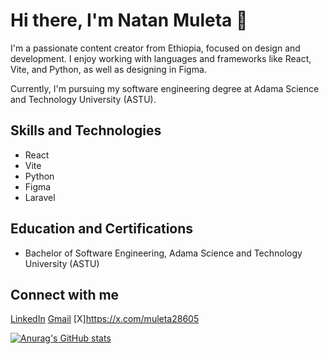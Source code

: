 # Hi there, I'm Natan Muleta 👋

I'm a passionate content creator from Ethiopia, focused on design and development. I enjoy working with languages and frameworks like React, Vite, and Python, as well as designing in Figma.

Currently, I'm pursuing my software engineering degree at Adama Science and Technology University (ASTU).
## Skills and Technologies

- React
- Vite
- Python
- Figma
- Laravel

## Education and Certifications

- Bachelor of Software Engineering, Adama Science and Technology University (ASTU)

## Connect with me

[LinkedIn](https://www.linkedin.com/in/natan-muleta-b11aa62b8/)
[Gmail](natanmuleta911@gmail.com)
[X]https://x.com/muleta28605

[![Anurag's GitHub stats](https://github-readme-stats.vercel.app/api?username=natanmuletahunde)](https://github.com/natanmuletahunde/github-readme-stats)

